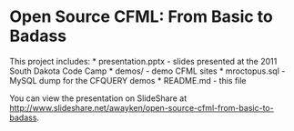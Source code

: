 Open Source CFML: From Basic to Badass
======================================

This project includes:
    * presentation.pptx - slides presented at the 2011 South Dakota Code Camp
    * demos/ - demo CFML sites
    * mroctopus.sql - MySQL dump for the CFQUERY demos
    * README.md - this file

You can view the presentation on SlideShare at <http://www.slideshare.net/awayken/open-source-cfml-from-basic-to-badass>.
